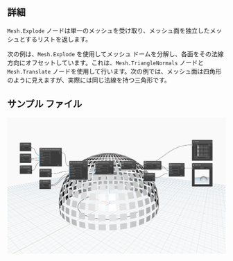 ## 詳細
`Mesh.Explode` ノードは単一のメッシュを受け取り、メッシュ面を独立したメッシュとするリストを返します。

次の例は、`Mesh.Explode` を使用してメッシュ ドームを分解し、各面をその法線方向にオフセットしています。これは、`Mesh.TriangleNormals` ノードと `Mesh.Translate` ノードを使用して行います。次の例では、メッシュ面は四角形のように見えますが、実際には同じ法線を持つ三角形です。

## サンプル ファイル

![Example](./Autodesk.DesignScript.Geometry.Mesh.Explode_img.jpg)
